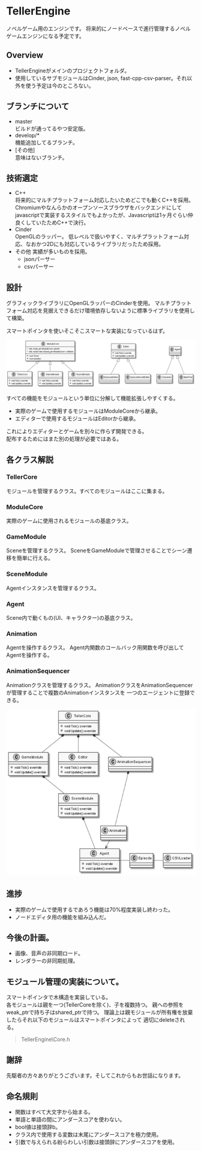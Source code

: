 # TellerEngine
ノベルゲーム用のエンジンです。
将来的にノードベースで進行管理するノベルゲームエンジンになる予定です。

## Overview
* TellerEngineがメインのプロジェクトフォルダ。
* 使用しているサブモジュールはCinder, json, fast-cpp-csv-parser。それ以外を使う予定は今のところない。

## ブランチについて
* master  
  ビルドが通ってるやつ安定版。
* develop/*  
  機能追加してるブランチ。
* [その他]  
  意味はないブランチ。

## 技術選定
* C++  
    将来的にマルチプラットフォーム対応したいためどこでも動くC++を採用。Chromiumやなんらかのオープンソースブラウザをバックエンドにしてjavascriptで実装するスタイルでもよかったが、Javascriptは1ヶ月ぐらい仲良くしていたためC++で決行。
* Cinder  
  OpenGLのラッパー。  低レベルで扱いやすく、マルチプラットフォーム対応、なおかつ2Dにも対応しているライブラリだったため採用。
* その他 
  実績が多いものを採用。  
  * jsonパーサー
  * csvパーサー

## 設計

グラフィックライブラリにOpenGLラッパーのCinderを使用。
マルチプラットフォーム対応を見据えできるだけ環境依存しないように標準ライブラリを使用して構築。

スマートポインタを使いそこそこスマートな実装になっているはず。

<img src="images\plantuml\ClassDiagram.png">

すべての機能をモジュールという単位に分解して機能拡張しやすくする。
* 実際のゲームで使用するモジュールはModuleCoreから継承。
* エディターで使用するモジュールはEditorから継承。


これによりエディターとゲームを別々に作らず開発できる。  
配布するためにはまた別の処理が必要ではある。
## 各クラス解説

### TellerCore
モジュールを管理するクラス。すべてのモジュールはここに集まる。

### ModuleCore
実際のゲームに使用されるモジュールの基底クラス。

### GameModule
Sceneを管理するクラス。
SceneをGameModuleで管理させることでシーン遷移を簡単に行える。

### SceneModule
Agentインスタンスを管理するクラス。


### Agent
Scene内で動くもの(UI、キャラクター)の基底クラス。

### Animation
Agentを操作するクラス。
Agent内関数のコールバック用関数を呼び出してAgentを操作する。

### AnimationSequencer
Animationクラスを管理するクラス。
AnimationクラスをAnimationSequencerが管理することで複数のAnimationインスタンスを
一つのエージェントに登録できる。

<img src="images\plantuml\Stack.png">


## 進捗
* 実際のゲームで使用するであろう機能は70%程度実装し終わった。
* ノードエディタ用の機能を組み込んだ。

## 今後の計画。
* 画像、音声の非同期ロード。
* レンダラーの非同期処理。

## モジュール管理の実装について。
スマートポインタで木構造を実装している。  
各モジュールは親を一つ(TellerCoreを除く)、子を複数持つ。
親への参照をweak_ptrで持ち子はshared_ptrで持つ。
理論上は親モジュールが所有権を放棄したらそれ以下のモジュールはスマートポインタによって
適切にdeleteされる。

>TellerEngine\Core.h

## 謝辞
先駆者の方々ありがとうございます。そしてこれからもお世話になります。

## 命名規則
+ 関数はすべて大文字から始まる。
+ 単語と単語の間にアンダースコアを使わない。
+ bool値は接頭辞b。
+ クラス内で使用する変数は末尾にアンダースコアを極力使用。
+ 引数で与えられる紛らわしい引数は接頭辞にアンダースコアを使用。